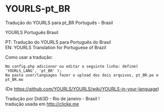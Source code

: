 YOURLS-pt_BR
============

Tradução do YOURLS para pt_BR Português - Brasil

YOURLS Português Brasil

PT: Tradução do YOURLS para Português do Brasil            
EN: YOURLS Translation for Portuguese of Brazil

Como usar a tradução:

    No config.php adicionar ou editar a seguinte linha: define( 'YOURLS_LANG', 'pt_BR' );
    Na pasta user/languages fazer o upload dos dois arquivos, pt_BR.po e pt_BR.mo

(De https://github.com/YOURLS/YOURLS/wiki/YOURLS-in-your-language)

Tradução por Didi3D - Rio de janeiro - Brasil !      
tradução usada em http://clicke.me
